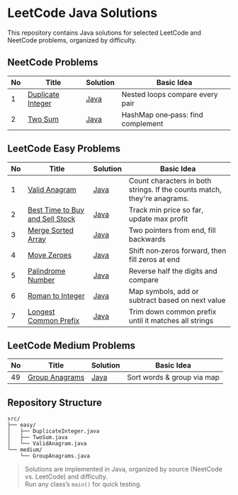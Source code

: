 # LeetCode Java Solutions

This repository contains Java solutions for selected LeetCode and NeetCode problems, organized by difficulty.

## NeetCode Problems

| No  | Title                                           | Solution                                      | Basic Idea                 |
| --- | ----------------------------------------------- | --------------------------------------------- | -------------------------- |
| 1   | [Duplicate Integer](https://neetcode.io/problems/duplicate-integer)  | [Java](src/easy/DuplicateInteger.java)        | Nested loops compare every pair  |
| 2   | [Two Sum](https://neetcode.io/problems/two-integer-sum)              | [Java](src/easy/TwoSum.java)                  | 	HashMap one‑pass: find complement         |

## LeetCode Easy Problems

| No  | Title                                                                 | Solution                              | Basic Idea                     |
| --- | --------------------------------------------------------------------- | ------------------------------------- | ------------------------------ |
| 1   | [Valid Anagram](https://leetcode.com/problems/valid-anagram/)         | [Java](src/easy/ValidAnagram.java)    | Count characters in both strings. If the counts match, they're anagrams.  |
| 2   | [Best Time to Buy and Sell Stock](https://leetcode.com/problems/best-time-to-buy-and-sell-stock/) | [Java](src/easy/MaxProfit.java)       | Track min price so far, update max profit   |
| 3   | [Merge Sorted Array](https://leetcode.com/problems/merge-sorted-array/) | [Java](src/easy/MergeSortedArray.java)| Two pointers from end, fill backwards          |
| 4   | [Move Zeroes](https://leetcode.com/problems/move-zeroes/)             | [Java](src/easy/MoveZeroes.java)      | Shift non‑zeros forward, then fill zeros at end             |
| 5   | [Palindrome Number](https://leetcode.com/problems/palindrome-number/) | [Java](src/easy/PalindromeNumber.java)| Reverse half the digits and compare        |
| 6   | [Roman to Integer](https://leetcode.com/problems/roman-to-integer/)   | [Java](src/easy/RomanToInteger.java)  | Map symbols, add or subtract based on next value           |
| 7   | [Longest Common Prefix](https://leetcode.com/problems/longest-common-prefix/) | [Java](src/easy/LongestCommonPrefix.java) | Trim down common prefix until it matches all strings |

## LeetCode Medium Problems

| No  | Title                                                    | Solution                                | Basic Idea                          |
| --- | -------------------------------------------------------- | --------------------------------------- | ------------------------------------- |
| 49  | [Group Anagrams](https://leetcode.com/problems/group-anagrams/) | [Java](src/medium/GroupAnagrams.java)   | Sort words & group via map          |

## Repository Structure

```text
src/
├── easy/
│   ├── DuplicateInteger.java
│   ├── TwoSum.java
│   └── ValidAnagram.java
└── medium/
    └── GroupAnagrams.java
```


> Solutions are implemented in Java, organized by source (NeetCode vs. LeetCode) and difficulty.  
> Run any class’s `main()` for quick testing.
